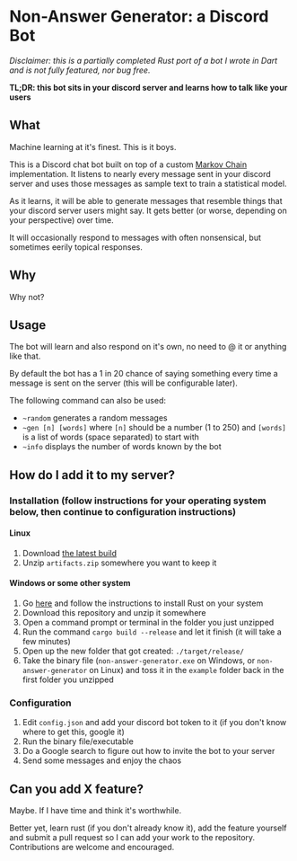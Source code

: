 Non-Answer Generator: a Discord Bot
===================================

_Disclaimer: this is a partially completed Rust port of a bot I wrote in Dart and is not fully featured, nor bug free._

**TL;DR: this bot sits in your discord server and learns how to talk like your users**

What
----
Machine learning at it's finest. This is it boys.

This is a Discord chat bot built on top of a custom [Markov Chain](https://en.wikipedia.org/wiki/Markov_chain) implementation.  It listens to nearly every message sent in your discord server and uses those messages as sample text to train a statistical model.  

As it learns, it will be able to generate messages that resemble things that your discord server users might say. It gets better (or worse, depending on your perspective) over time.

It will occasionally respond to messages with often nonsensical, but sometimes eerily topical responses.

Why
----

Why not?

Usage
-----

The bot will learn and also respond on it's own, no need to @ it or anything like that.

By default the bot has a 1 in 20 chance of saying something every time a message is sent on the server (this will be configurable later).

The following command can also be used:
- `~random` generates a random messages
- `~gen [n] [words]` where `[n]` should be a number (1 to 250) and `[words]` is a list of words (space separated) to start with
- `~info` displays the number of words known by the bot

How do I add it to my server?
------------

### Installation (follow instructions for your operating system below, then continue to configuration instructions)
#### Linux

1. Download [the latest build](https://gitlab.com/cnsumner/non-answer-generator/-/jobs/artifacts/master/download?job=build-linux)
2. Unzip `artifacts.zip` somewhere you want to keep it

#### Windows or some other system

1. Go [here](https://www.rust-lang.org/en-US/install.html) and follow the instructions to install Rust on your system
2. Download this repository and unzip it somewhere
3. Open a command prompt or terminal in the folder you just unzipped
4. Run the command `cargo build --release` and let it finish (it will take a few minutes)
5. Open up the new folder that got created: `./target/release/`
6. Take the binary file (`non-answer-generator.exe` on Windows, or `non-answer-generator` on Linux) and toss it in the `example` folder back in the first folder you unzipped

### Configuration

1. Edit `config.json` and add your discord bot token to it (if you don't know where to get this, google it)
2. Run the binary file/executable
3. Do a Google search to figure out how to invite the bot to your server
4. Send some messages and enjoy the chaos

Can you add X feature?
------------

Maybe. If I have time and think it's worthwhile.

Better yet, learn rust (if you don't already know it), add the feature yourself and submit a pull request so I can add your work to the repository.  Contributions are welcome and encouraged.
